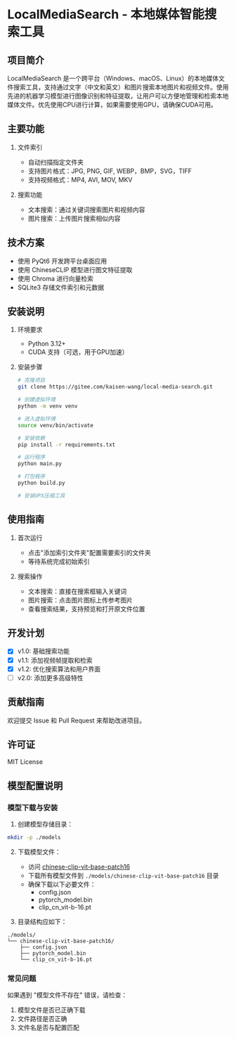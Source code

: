 # LocalMediaSearch - 本地媒体智能搜索工具

## 项目简介
LocalMediaSearch 是一个跨平台（Windows、macOS、Linux）的本地媒体文件搜索工具，支持通过文字（中文和英文）和图片搜索本地图片和视频文件。使用先进的机器学习模型进行图像识别和特征提取，让用户可以方便地管理和检索本地媒体文件。优先使用CPU进行计算，如果需要使用GPU，请确保CUDA可用。

## 主要功能
1. 文件索引
   - 自动扫描指定文件夹
   - 支持图片格式：JPG, PNG, GIF, WEBP，BMP，SVG，TIFF
   - 支持视频格式：MP4, AVI, MOV, MKV
   
2. 搜索功能
   - 文本搜索：通过关键词搜索图片和视频内容
   - 图片搜索：上传图片搜索相似内容
   
## 技术方案
- 使用 PyQt6 开发跨平台桌面应用
- 使用 ChineseCLIP 模型进行图文特征提取
- 使用 Chroma 进行向量检索
- SQLite3 存储文件索引和元数据

## 安装说明
1. 环境要求
   - Python 3.12+
   - CUDA 支持（可选，用于GPU加速）

2. 安装步骤
   ```bash
   # 克隆项目
   git clone https://gitee.com/kaisen-wang/local-media-search.git
   
   # 创建虚拟环境
   python -m venv venv
   
   # 进入虚拟环境
   source venv/bin/activate
   
   # 安装依赖
   pip install -r requirements.txt
   
   # 运行程序
   python main.py

   # 打包程序
   python build.py
   
   # 安装UPX压缩工具
   ```

## 使用指南
1. 首次运行
   - 点击"添加索引文件夹"配置需要索引的文件夹
   - 等待系统完成初始索引
   
2. 搜索操作
   - 文本搜索：直接在搜索框输入关键词
   - 图片搜索：点击图片图标上传参考图片
   - 查看搜索结果，支持预览和打开原文件位置

## 开发计划
- [X] v1.0: 基础搜索功能
- [X] v1.1: 添加视频帧提取和检索
- [X] v1.2: 优化搜索算法和用户界面
- [ ] v2.0: 添加更多高级特性

## 贡献指南
欢迎提交 Issue 和 Pull Request 来帮助改进项目。

## 许可证
MIT License 

## 模型配置说明

### 模型下载与安装
1. 创建模型存储目录：
```bash
mkdir -p ./models
```

2. 下载模型文件：
   - 访问 [chinese-clip-vit-base-patch16](https://huggingface.co/OFA-Sys/chinese-clip-vit-base-patch16)
   - 下载所有模型文件到 `./models/chinese-clip-vit-base-patch16` 目录
   - 确保下载以下必要文件：
     - config.json
     - pytorch_model.bin
     - clip_cn_vit-b-16.pt

3. 目录结构应如下：
```
./models/
└── chinese-clip-vit-base-patch16/
    ├── config.json
    ├── pytorch_model.bin
    └── clip_cn_vit-b-16.pt
```

### 常见问题
如果遇到 "模型文件不存在" 错误，请检查：
1. 模型文件是否已正确下载
2. 文件路径是否正确
3. 文件名是否与配置匹配
